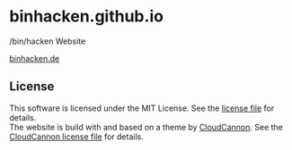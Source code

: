 # binhacken.github.io
/bin/hacken Website

[binhacken.de](http://binhacken.de/)

## License

This software is licensed under the MIT License. See the [license file](LICENSE) for details.  
The website is build with and based on a theme by [CloudCannon](https://cloudcannon.com/). See the [CloudCannon license file](LICENSE_CloudCannon) for details.  